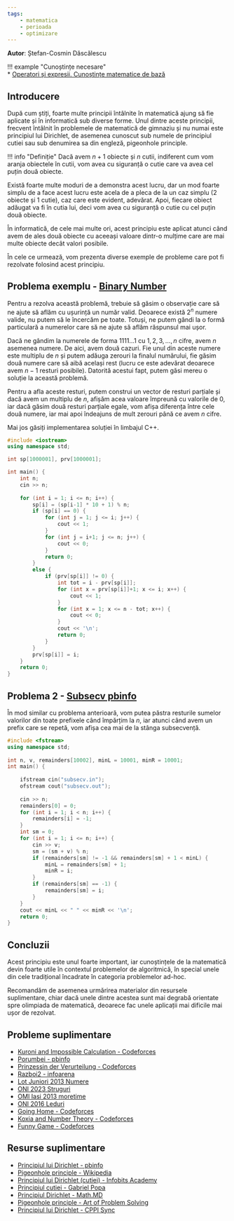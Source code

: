 ```yaml
---
tags:
    - matematica
    - perioada
    - optimizare
---
```


**Autor**: Ștefan-Cosmin Dăscălescu

!!! example "Cunoștințe necesare"   
    * [Operatori și expresii. Cunoștințe matematice de bază](https://edu.roalgo.ro/cppintro/basic-math/)

## Introducere

După cum știți, foarte multe principii întâlnite în matematică ajung să fie aplicate și în informatică sub diverse forme. Unul dintre aceste principii, frecvent întâlnit în problemele de matematică de gimnaziu și nu numai este principiul lui Dirichlet, de asemenea cunoscut sub numele de principiul cutiei sau sub denumirea sa din engleză, pigeonhole principle.

!!! info "Definiție"
    Dacă avem $n+1$ obiecte și $n$ cutii, indiferent cum vom aranja obiectele în cutii, vom avea cu siguranță o cutie care va avea cel puțin două obiecte. 

Există foarte multe moduri de a demonstra acest lucru, dar un mod foarte simplu de a face acest lucru este acela de a pleca de la un caz simplu ($2$ obiecte și $1$ cutie), caz care este evident, adevărat. Apoi, fiecare obiect adăugat va fi în cutia lui, deci vom avea cu siguranță o cutie cu cel puțin două obiecte. 

În informatică, de cele mai multe ori, acest principiu este aplicat atunci când avem de ales două obiecte cu aceeași valoare dintr-o mulțime care are mai multe obiecte decât valori posibile. 

În cele ce urmează, vom prezenta diverse exemple de probleme care pot fi rezolvate folosind acest principiu.

## Problema exemplu - [Binary Number](https://kilonova.ro/problems/3271/)

Pentru a rezolva această problemă, trebuie să găsim o observație care să ne ajute să aflăm cu ușurință un număr valid. Deoarece există $2^n$ numere valide, nu putem să le încercăm pe toate. Totuși, ne putem gândi la o formă particulară a numerelor care să ne ajute să aflăm răspunsul mai ușor. 

Dacă ne gândim la numerele de forma $1111\dots1$ cu $1, 2, 3, \dots, n$ cifre, avem $n$ asemenea numere. De aici, avem două cazuri. Fie unul din aceste numere este multiplu de $n$ și putem adăuga zerouri la finalul numărului, fie găsim două numere care să aibă același rest (lucru ce este adevărat deoarece avem $n-1$ resturi posibile). Datorită acestui fapt, putem găsi mereu o soluție la această problemă.

Pentru a afla aceste resturi, putem construi un vector de resturi parțiale și dacă avem un multiplu de $n$, afișăm acea valoare împreună cu valorile de $0$, iar dacă găsim două resturi parțiale egale, vom afișa diferența între cele două numere, iar mai apoi îndeajuns de mult zerouri până ce avem $n$ cifre.

Mai jos găsiți implementarea soluției în limbajul C++.

```cpp
#include <iostream>
using namespace std;

int sp[1000001], prv[1000001];

int main() {
    int n;
    cin >> n;
    
    for (int i = 1; i <= n; i++) {
        sp[i] = (sp[i-1] * 10 + 1) % n;
        if (sp[i] == 0) {
            for (int j = 1; j <= i; j++) {
                cout << 1;
            }
            for (int j = i+1; j <= n; j++) {
                cout << 0;
            }
            return 0;
        }
        else {
            if (prv[sp[i]] != 0) {
                int tot = i - prv[sp[i]];
                for (int x = prv[sp[i]]+1; x <= i; x++) {
                    cout << 1;
                }
                for (int x = 1; x <= n - tot; x++) {
                    cout << 0;
                }
                cout << '\n';
                return 0;
            }
        }
        prv[sp[i]] = i;
    }
    return 0;
}
```

## Problema 2 - [Subsecv pbinfo](https://www.pbinfo.ro/probleme/1262/subsecv)

În mod similar cu problema anterioară, vom putea păstra resturile sumelor valorilor din toate prefixele când împărțim la $n$, iar atunci când avem un prefix care se repetă, vom afișa cea mai de la stânga subsecvență.

```cpp
#include <fstream>
using namespace std;
    
int n, v, remainders[10002], minL = 10001, minR = 10001;
int main() {
    
    ifstream cin("subsecv.in");
    ofstream cout("subsecv.out");
    
    cin >> n;
    remainders[0] = 0;
    for (int i = 1; i < n; i++) {
        remainders[i] = -1;
    }
    int sm = 0;
    for (int i = 1; i <= n; i++) {
        cin >> v;
        sm = (sm + v) % n;
        if (remainders[sm] != -1 && remainders[sm] + 1 < minL) {
            minL = remainders[sm] + 1;
            minR = i;
        }
        if (remainders[sm] == -1) {
            remainders[sm] = i;
        }
    }
    cout << minL << " " << minR << '\n';
    return 0;
}
```

## Concluzii

Acest principiu este unul foarte important, iar cunoștințele de la matematică devin foarte utile în contextul problemelor de algoritmică, în special unele din cele tradițional încadrate în categoria problemelor ad-hoc. 

Recomandăm de asemenea urmărirea materialor din resursele suplimentare, chiar dacă unele dintre acestea sunt mai degrabă orientate spre olimpiada de matematică, deoarece fac unele aplicații mai dificile mai ușor de rezolvat. 

## Probleme suplimentare

* [Kuroni and Impossible Calculation - Codeforces](https://codeforces.com/contest/1305/problem/C)
* [Porumbei - pbinfo](https://www.pbinfo.ro/probleme/2059/porumbei)
* [Prinzessin der Verurteilung - Codeforces](https://codeforces.com/contest/1536/problem/B)
* [Razboi2 - infoarena](https://www.infoarena.ro/problema/razboi2)
* [Lot Juniori 2013 Numere](https://kilonova.ro/problems/1723)
* [ONI 2023 Struguri](https://kilonova.ro/problems/543/)
* [OMI Iasi 2013 moretime](https://www.pbinfo.ro/probleme/2105/moretime)
* [ONI 2016 Leduri](https://kilonova.ro/problems/1476)
* [Going Home - Codeforces](https://codeforces.com/contest/1501/problem/C)
* [Koxia and Number Theory - Codeforces](https://codeforces.com/contest/1770/problem/C)
* [Funny Game - Codeforces](https://codeforces.com/contest/1994/problem/D)

## Resurse suplimentare

* [Principiul lui Dirichlet - pbinfo](https://www.pbinfo.ro/articole/5796/principiul-lui-dirichlet)
* [Pigeonhole principle - Wikipedia](https://en.wikipedia.org/wiki/Pigeonhole_principle)
* [Principiul lui Dirichlet (cutiei) - Infobits Academy](https://www.infobits.ro/docs/principiul_lui_dirichlet.pdf)
* [Principiul cutiei - Gabriel Popa](https://pregatirematematicaolimpiadejuniori.wordpress.com/wp-content/uploads/2016/07/g-popa-principiul-cutiei.pdf)
* [Principiul Dirichlet - Math.MD](https://www.math.md/school/competitiva/dirichlet/dirich.html)
* [Pigeonhole principle - Art of Problem Solving](https://artofproblemsolving.com/wiki/index.php/Pigeonhole_Principle)
* [Principiul lui Dirichlet - CPPI Sync](https://cppi.sync.ro/materia/principiul_lui_dirichlet.html)